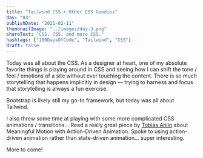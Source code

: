 ```yaml
---
title: "Tailwind CSS + Other CSS Goodies"
day: "03"
publishDate: "2021-02-11"
thumbnailImage: "../images/day-3.png"
shareText: "CSS, CSS, and more CSS."
hashtags: ["100DaysOfCode", "Tailwind", "CSS"]
draft: false
---
```


Today was all about the CSS. As a designer at heart, one of my absolute favorite things is playing around in CSS and seeing how I can shift the tone / feel / emotions of a site without ever touching the content. There is so much storytelling that happens implicitly in design — trying to harness and focus that storytelling is always a fun exercise.

Bootstrap is likely still my go-to framework, but today was all about Tailwind.

I also threw some time at playing with some more complicated CSS animations / transitions... Read a really great piece by <a href="https://tobiasahlin.com/blog/meaningful-motion-w-action-driven-animation" target="_blank" >Tobias Ahlin</a> about Meaningful Motion with Action-Driven Animation. Spoke to using action-driven animation rather than state-driven animation... super interesting.

More to come!
